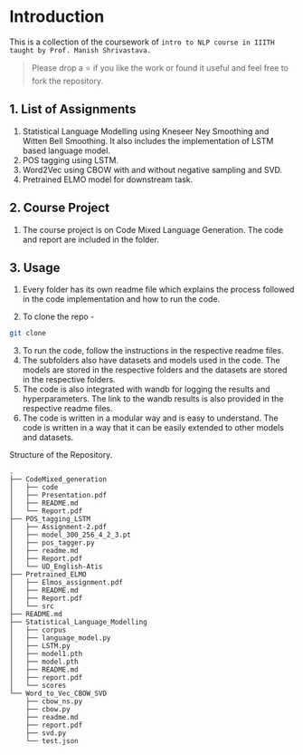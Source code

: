 # Introduction
This is a collection of the coursework of `intro to NLP course in IIITH taught by Prof. Manish Shrivastava.`

> Please drop a ⭐ if you like the work or found it useful and feel free to fork the repository.
## 1. List of Assignments
1. Statistical Language Modelling using Kneseer Ney Smoothing and Witten Bell Smoothing. It also includes the implementation of LSTM based language model.
2. POS tagging using LSTM.
3. Word2Vec using CBOW with and without negative sampling and SVD.
4. Pretrained ELMO model for downstream task.

## 2. Course Project
1. The course project is on Code Mixed Language Generation. The code and report are included in the folder.

## 3. Usage
1. Every folder has its own readme file which explains the process followed in the code implementation and how to run the code.

2. To clone the repo - 
```bash
git clone 
```
3. To run the code, follow the instructions in the respective readme files.
4. The subfolders also have datasets and models used in the code. The models are stored in the respective folders and the datasets are stored in the respective folders.
5. The code is also integrated with wandb for logging the results and hyperparameters. The link to the wandb results is also provided in the respective readme files.
6. The code is written in a modular way and is easy to understand. The code is written in a way that it can be easily extended to other models and datasets.


Structure of the Repository.
```
.
├── CodeMixed_generation
│   ├── code
│   ├── Presentation.pdf
│   ├── README.md
│   └── Report.pdf
├── POS_tagging_LSTM
│   ├── Assignment-2.pdf
│   ├── model_300_256_4_2_3.pt
│   ├── pos_tagger.py
│   ├── readme.md
│   ├── Report.pdf
│   └── UD_English-Atis
├── Pretrained_ELMO
│   ├── Elmos_assignment.pdf
│   ├── README.md
│   ├── Report.pdf
│   └── src
├── README.md
├── Statistical_Language_Modelling
│   ├── corpus
│   ├── language_model.py
│   ├── LSTM.py
│   ├── model1.pth
│   ├── model.pth
│   ├── README.md
│   ├── report.pdf
│   └── scores
└── Word_to_Vec_CBOW_SVD
    ├── cbow_ns.py
    ├── cbow.py
    ├── readme.md
    ├── report.pdf
    ├── svd.py
    └── test.json
```
